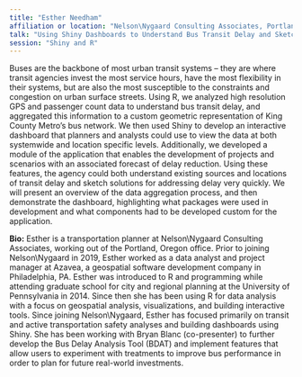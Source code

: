 ```yaml
---
title: "Esther Needham"
affiliation or location: "Nelson\Nygaard Consulting Associates, Portland, OR"
talk: "Using Shiny Dashboards to Understand Bus Transit Delay and Sketch Solutions for King County Metro Transit"
session: "Shiny and R"
---
```


Buses are the backbone of most urban transit systems – they are where transit agencies invest the most service hours, have the most flexibility in their systems, but are also the most susceptible to the constraints and congestion on urban surface streets. Using R, we analyzed high resolution GPS and passenger count data to understand bus transit delay, and aggregated this information to a custom geometric representation of King County Metro’s bus network. We then used Shiny to develop an interactive dashboard that planners and analysts could use to view the data at both systemwide and location specific levels. Additionally, we developed a module of the application that enables the development of projects and scenarios with an associated forecast of delay reduction. Using these features, the agency could both understand existing sources and locations of transit delay and sketch solutions for addressing delay very quickly. We will present an overview of the data aggregation process, and then demonstrate the dashboard, highlighting what packages were used in development and what components had to be developed custom for the application.  

__Bio:__ Esther is a transportation planner at Nelson\Nygaard Consulting Associates, working out of the Portland, Oregon office. Prior to joining Nelson\Nygaard in 2019, Esther worked as a data analyst and project manager at Azavea, a geospatial software development company in Philadelphia, PA. Esther was introduced to R and programming while attending graduate school for city and regional planning at the University of Pennsylvania in 2014. Since then she has been using R for data analysis with a focus on geospatial analysis, visualizations, and building interactive tools. Since joining Nelson\Nygaard, Esther has focused primarily on transit and active transportation safety analyses and building dashboards using Shiny. She has been working with Bryan Blanc (co-presenter) to further develop the Bus Delay Analysis Tool (BDAT) and implement features that allow users to experiment with treatments to improve bus performance in order to plan for future real-world investments.
